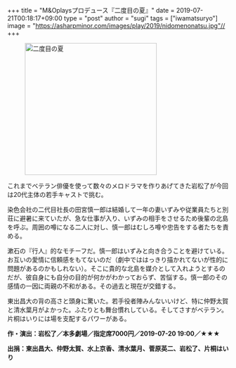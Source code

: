 +++
title = "M&Oplaysプロデュース『二度目の夏』"
date = 2019-07-21T00:18:17+09:00
type = "post"
author = "sugi"
tags = ["iwamatsuryo"]
image = "https://asharpminor.com/images/play/2019/nidomenonatsu.jpg"//
+++
<figure class="alignleft"><img src="/images/play/2019/nidomenonatsu.jpg" alt="二度目の夏" style="width: 300px !important;"></figure>

これまでベテラン俳優を使って数々のメロドラマを作りあげてきた岩松了が今回は20代主体の若手キャストで挑む。

染色会社の二代目社長の田宮慎一郎は結婚して一年の妻いずみや従業員たちと別荘に避暑に来ていたが、急な仕事が入り、いずみの相手をさせるため後輩の北島を呼ぶ。周囲の噂になる二人に対し、慎一郎はむしろ噂や忠告をする者たちを責める。

漱石の『行人』的なモチーフだ。慎一郎はいずみと向き合うことを避けている。お互いの愛情に信頼感をもてないのだ（劇中でははっきり描かれてないが性的に問題があるのかもしれない）。そこに貴的な北島を媒介として入れようとするのだが、彼自身にも自分の目的が何かがわかっておらず、苦悩する。慎一郎のその感情の一因に両親の不和がある。その過去と現在が交錯する。

東出昌大の背の高さと頭身に驚いた。若手役者陣みんないいけど、特に仲野太賀と清水葉月がよかった。ふたりとも舞台慣れしている。そしてさすがベテラン。片桐はいりには場を支配するパワーがある。

**作・演出：岩松了／本多劇場／指定席7000円／2019-07-20 19:00／★★★**

**出捐：東出昌大、仲野太賀、水上京香、清水葉月、菅原英二、岩松了、片桐はいり**

